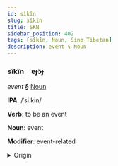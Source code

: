 ```yaml
---
id: sîkîn
slug: sîkîn
title: SKN
sidebar_position: 402
tags: [sîkîn, Noun, Sino-Tibetan]
description: event § Noun
---
```


### sîkîn&emsp;<span kind="abugida">ɐɟɔ̃ɟ</span>

*event* **§** [Noun](../../tags/Noun)

**IPA**: /ˈsi.kin/

**Verb**: to be an event

**Noun**: event

**Modifier**: event-related

<details>
    <summary>Origin</summary>
    Cantonese 事件 si gin /siːkiːn/<br/>
    <em>Sino-Tibetan Language Family</em>
</details>